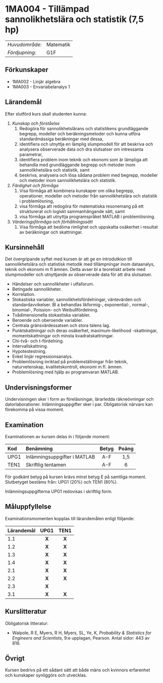 # 1MA004 - Tillämpad sannolikhetslära och statistik (7,5 hp)

|     |     |
| --- | --- | 
| *Huvudområde*: | Matematik | 
| *Fördjupning*: | G1F | 

##  Förkunskaper

- 1MA002 - Linjär algebra
- 1MA003 - Envariabelanalys 1

## Lärandemål

Efter slutförd kurs skall studenten kunna:

1. *Kunskap och förståelse*
    1. Redogöra för sannolikhetslärans och statistikens grundläggande begrepp, modeller och beräkningsmetoder och kunna utföra standardmässiga beräkningar med dessa,
    2. identifiera och utnyttja en lämplig slumpmodell för att beskriva och analysera observerade data och dra slutsatser om intressanta parametrar,
    3. identifiera problem inom teknik och ekonomi som är lämpliga att behandla med grundläggande begrepp och metoder inom sannolikhetslära och statistik, samt
    4. beskriva, analysera och lösa sådana problem med begrepp, modeller och metoder inom sannolikhetslära och statistik. 
2. *Färdighet och förmåga*
    1. Visa förmåga att kombinera kunskaper om olika begrepp, operationer, modeller och metoder från sannolikhetslära och statistik i problemlösning,
    2. visa förmåga att redogöra för matematiska resonemang på ett strukturerat och logiskt sammanhängande sätt, samt
    3. visa förmåga att utnyttja programspråket MATLAB i problemlösning.
3. *Värderingsförmåga och förhållningssätt*
    1. Visa förmåga att bedöma rimlighet och uppskatta osäkerhet i resultat av beräkningar och skattningar. 

## Kursinnehåll

Det övergripande syftet med kursen är att ge en introdutkion till sannolikhetslära och statistisk metodik med tillämpningar inom dataanalys, teknik och ekonomi m fl ämnen. Detta avser bl a teoretiskt arbete med slumpmodeller och utnyttjande av observerade data för att dra slutsatser.

- Händelser och sannolikheter i utfallsrum. 
- Betingade sannolikheter. 
- Korrelation. 
- Stokastiska variabler, sannolikhetsfördelningar, väntevärden och standardavvikelser. Bl a behandlas likformig-, exponential-, normal-, binomial-, Poission- och Weibullfördelning. 
- Tvådimensionella stokastiska variabler. 
- Beroende och oberoende variabler. 
- Centrala gränsvärdessatsen och stora talens lag.
- Punktskattningar och deras osäkerhet, maximum-likelihood -skattningar, momentskattningar och minsta kvadratskattningar. 
- Chi-två- och t-fördelning. 
- Intervallskattning. 
- Hypotestestning. 
- Enkel linjär regressionsanalys. 
- Problemlösning inriktad på problemställningar från teknik, naturvetenskap, kvalitetskontroll, ekonomi m.fl. ämnen.
- Problemlösning med hjälp av programvaran MATLAB.

## Undervisningsformer

Undervisningen sker i form av föreläsningar, lärarledda räkneövningar och datorlaborationer. Inlämningsuppgifter sker i par. Obligatorisk närvaro kan förekomma på vissa moment.

## Examination
 
Examinationen av kursen delas in i följande moment:

| Kod  | Benämning                    | Betyg | Poäng | 
| :--- | :------------------------    | :---: | :---: |
| UPG1 | Inlämningsuppgifter i MATLAB | A-F   | 1,5   |
| TEN1 | Skriftlig tentamen           | A-F   | 6     |

För godkänt betyg på kursen krävs minst betyg E på samtliga moment. Slutbetyget bestäms från: UPG1 (20%) och TEN1 (80%).

Inlämningsuppgifterna UPG1 redovisas i skriftlig form. 

## Måluppfyllelse

Examinationsmomenten kopplas till lärandemålen enligt följande:

| Lärandemål | UPG1  | TEN1  |  
| :--------- | :---: | :---: |  
| 1.1        | **X** | **X** |  
| 1.2        | **X** | **X** |  
| 1.3        | **X** | **X** |  
| 1.4        | **X** | **X** |  
| 2.1        | **X** | **X** |  
| 2.2        | **X** | **X** |  
| 2.3        | **X** |       |  
| 3.1        | **X** | **X** |  

## Kurslitteratur

Obligatorisk litteratur: 

- Walpole, R E, Myers, R H, Myers, SL, Ye, K, *Probability & Statistics for Engineers and Scientists*, 9:e upplagan, Pearson. Antal sidor: 443 av 816.

## Övrigt

Kursen bedrivs på ett sådant sätt att både mäns och kvinnors erfarenhet och kunskaper synliggörs och utvecklas.